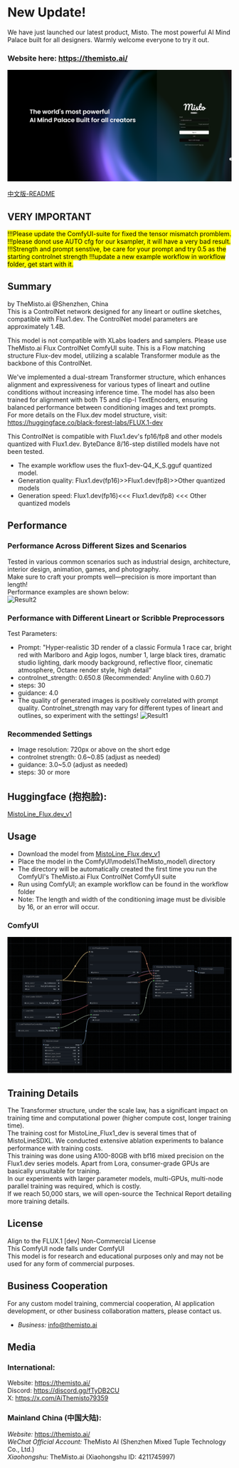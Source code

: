 # New Update!
We have just launched our latest product, Misto.
The most powerful AI Mind Palace built for all designers.
Warmly welcome everyone to try it out.

### Website here: https://themisto.ai/

![Result2](assets/misto.png)  

[中文版-README](README_CN.md)
## VERY IMPORTANT
<mark>!!!Please update the ComfyUI-suite for fixed the tensor mismatch promblem.  
!!!please donot use AUTO cfg for our ksampler, it will have a very bad result.   
!!!Strength and prompt senstive, be care for your prompt and try 0.5 as the starting controlnet strength
!!!update a new example workflow in workflow folder, get start with it.<mark> 

## Summary
by TheMisto.ai @Shenzhen, China  
This is a ControlNet network designed for any lineart or outline sketches, compatible with Flux1.dev. The ControlNet model parameters are approximately 1.4B.  

This model is not compatible with XLabs loaders and samplers. Please use TheMisto.ai Flux ControlNet ComfyUI suite.
This is a Flow matching structure Flux-dev model, utilizing a scalable Transformer module as the backbone of this ControlNet.  

We've implemented a dual-stream Transformer structure, which enhances alignment and expressiveness for various types of lineart and outline conditions without increasing inference time. The model has also been trained for alignment with both T5 and clip-l TextEncoders, ensuring balanced performance between conditioning images and text prompts.   
For more details on the Flux.dev model structure, visit: https://huggingface.co/black-forest-labs/FLUX.1-dev  

This ControlNet is compatible with Flux1.dev's fp16/fp8 and other models quantized with Flux1.dev. ByteDance 8/16-step distilled models have not been tested.  
- The example workflow uses the flux1-dev-Q4_K_S.gguf quantized model.  
- Generation quality: Flux1.dev(fp16)>>Flux1.dev(fp8)>>Other quantized models
- Generation speed: Flux1.dev(fp16)<<< Flux1.dev(fp8) <<< Other quantized models

## Performance
### Performance Across Different Sizes and Scenarios
Tested in various common scenarios such as industrial design, architecture, interior design, animation, games, and photography.  
Make sure to craft your prompts well—precision is more important than length!  
Performance examples are shown below:  
![Result2](assets/result2.jpg)  

### Performance with Different Lineart or Scribble Preprocessors
Test Parameters:  
- Prompt: "Hyper-realistic 3D render of a classic Formula 1 race car, bright red with Marlboro and Agip logos, number 1, large black tires, dramatic studio lighting, dark moody background, reflective floor, cinematic atmosphere, Octane render style, high detail"
- controlnet_strength: 0.650.8 (Recommended: Anyline with 0.60.7)
- steps: 30
- guidance: 4.0
- The quality of generated images is positively correlated with prompt quality. Controlnet_strength may vary for different types of lineart and outlines, so experiment with the settings!
![Result1](assets/result1.jpg) 

### Recommended Settings
- Image resolution: 720px or above on the short edge
- controlnet strength: 0.6~0.85 (adjust as needed)
- guidance: 3.0~5.0 (adjust as needed)
- steps: 30 or more

## Huggingface (抱抱脸):
[MistoLine_Flux.dev_v1](https://huggingface.co/TheMistoAI/MistoLine_Flux.dev)

## Usage
- Download the model from [MistoLine_Flux.dev_v1](https://huggingface.co/TheMistoAI/MistoLine_Flux.dev)
- Place the model in the ComfyUI\models\TheMisto_model\ directory
- The directory will be automatically created the first time you run the ComfyUI's TheMisto.ai Flux ControlNet ComfyUI suite
- Run using ComfyUI; an example workflow can be found in the workflow folder
- Note: The length and width of the conditioning image must be divisible by 16, or an error will occur.
### ComfyUI
![ComfyUI-workflow](assets/comfyui.png) 

## Training Details
The Transformer structure, under the scale law, has a significant impact on training time and computational power (higher compute cost, longer training time).   
The training cost for MistoLine_Flux1_dev is several times that of MistoLineSDXL.
We conducted extensive ablation experiments to balance performance with training costs.  
This training was done using A100-80GB with bf16 mixed precision on the Flux1.dev series models. Apart from Lora, consumer-grade GPUs are basically unsuitable for training.  
In our experiments with larger parameter models, multi-GPUs, multi-node parallel training was required, which is costly.  
If we reach 50,000 stars, we will open-source the Technical Report detailing more training details.

## License
Align to the FLUX.1 [dev] Non-Commercial License  
This ComfyUI node falls under ComfyUI  
This model is for research and educational purposes only and may not be used for any form of commercial purposes.  

## Business Cooperation
For any custom model training, commercial cooperation, AI application development, or other business collaboration matters, please contact us.  

- *Business:* info@themisto.ai

## Media
### International:
Website: https://themisto.ai/  
Discord: https://discord.gg/fTyDB2CU  
X: https://x.com/AiThemisto79359  

### Mainland China (中国大陆):
*Website:* https://themisto.ai/  
*WeChat Official Account:* TheMisto AI (Shenzhen Mixed Tuple Technology Co., Ltd.)  
*Xiaohongshu:* TheMisto.ai (Xiaohongshu ID: 4211745997)  

